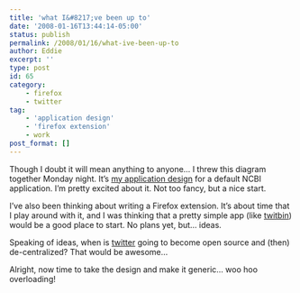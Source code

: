```yaml
---
title: 'what I&#8217;ve been up to'
date: '2008-01-16T13:44:14-05:00'
status: publish
permalink: /2008/01/16/what-ive-been-up-to
author: Eddie
excerpt: ''
type: post
id: 65
category:
    - firefox
    - twitter
tag:
    - 'application design'
    - 'firefox extension'
    - work
post_format: []
---
```

Though I doubt it will mean anything to anyone… I threw this diagram together Monday night. It’s [](http://edwardwelker.com/wordpress/wp-content/uploads/2008/01/myncbiwireframesv1.pdf "NCBI Application design")[my application design](http://www.eddiewelker.com/wp-content/uploads/2008/01/ncbibaseapp_designv1.pdf "my application design") for a default NCBI application. I’m pretty excited about it. Not too fancy, but a nice start.

I’ve also been thinking about writing a Firefox extension. It’s about time that I play around with it, and I was thinking that a pretty simple app (like [twitbin](http://www.twitbin.com/)) would be a good place to start. No plans yet, but… ideas.

Speaking of ideas, when is [twitter](http://twitter.com) going to become open source and (then) de-centralized? That would be awesome…

Alright, now time to take the design and make it generic… woo hoo overloading!